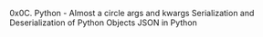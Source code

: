 0x0C. Python - Almost a circle
args and kwargs
Serialization and Deserialization of Python Objects
JSON in Python
